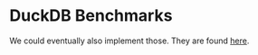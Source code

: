 # DuckDB Benchmarks

We could eventually also implement those. They are found [here](https://github.com/h2oai/db-benchmark).
